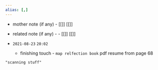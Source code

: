 ```yaml
---
alias: [,]
---
```

- mother note (if any)
		- [[]] [[]]
- related note (if any) -
		- [[]] [[]]


- `2021-08-23`  `20:02`
	- finishing touch - `map relfection book` pdf resume from page 68

```query
"scanning stuff"
```